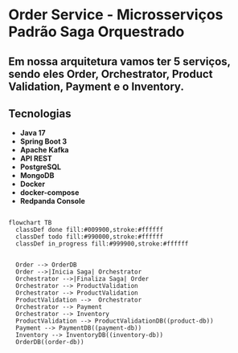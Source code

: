 # Order Service - Microsserviços Padrão Saga Orquestrado
## Em nossa arquitetura vamos ter 5 serviços, sendo eles Order, Orchestrator, Product Validation, Payment e o Inventory.



## Tecnologias
* **Java 17**
* **Spring Boot 3**
* **Apache Kafka**
* **API REST**
* **PostgreSQL**
* **MongoDB**
* **Docker**
* **docker-compose**
* **Redpanda Console**

```mermaid

flowchart TB
  classDef done fill:#009900,stroke:#ffffff
  classDef todo fill:#990000,stroke:#ffffff
  classDef in_progress fill:#999900,stroke:#ffffff


  Order --> OrderDB
  Order -->|Inicia Saga| Orchestrator
  Orchestrator -->|Finaliza Saga| Order
  Orchestrator --> ProductValidation
  Orchestrator --> ProductValidation
  ProductValidation -->  Orchestrator
  Orchestrator --> Payment
  Orchestrator --> Inventory
  ProductValidation --> ProductValidationDB((product-db))
  Payment --> PaymentDB((payment-db))
  Inventory --> InventoryDB((inventory-db))
  OrderDB((order-db))
  


```
